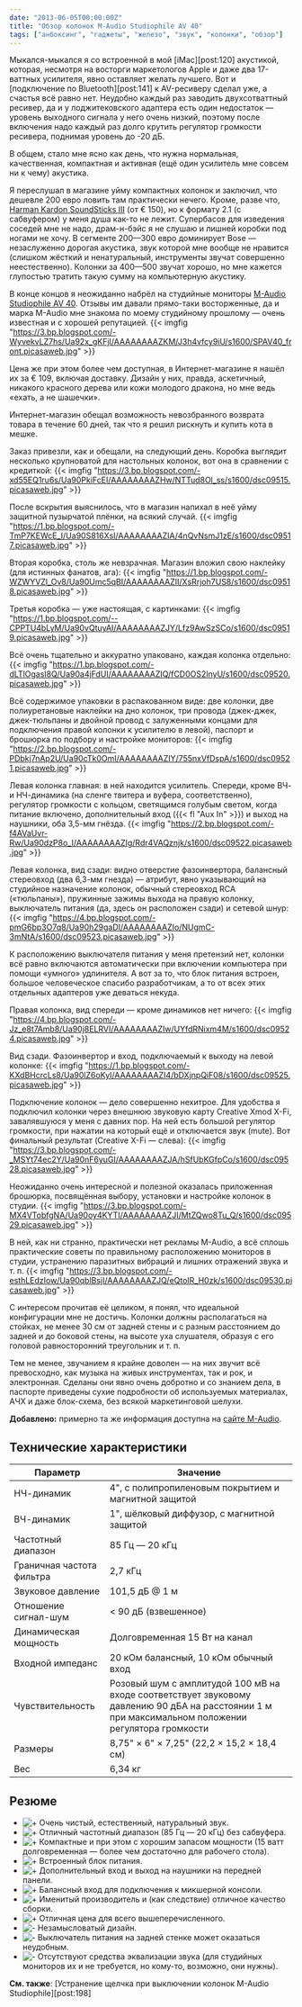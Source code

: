 ```yaml
---
date: "2013-06-05T00:00:00Z"
title: "Обзор колонок M-Audio Studiophile AV 40"
tags: ["анбоксинг", "гаджеты", "железо", "звук", "колонки", "обзор"]
---
```


Мыкался-мыкался я со встроенной в мой [iMac][post:120] акустикой, которая, несмотря на восторги маркетологов Apple и даже два 17-ваттных усилителя, явно оставляет желать лучшего. Вот и [подключение по Bluetooth][post:141] к AV-ресиверу сделал уже, а счастья всё равно нет. Неудобно каждый раз заводить двухсотваттный ресивер, да и у лоджитековского адаптера есть один недостаток — уровень выходного сигнала у него очень низкий, поэтому после включения надо каждый раз долго крутить регулятор громкости ресивера, поднимая уровень до -20 дБ.

<!--more-->

В общем, стало мне ясно как день, что нужна нормальная, качественная, компактная и активная (ещё один усилитель мне совсем ни к чему) акустика.

Я переслушал в магазине уйму компактных колонок и заключил, что дешевле 200 евро ловить там практически нечего. Кроме, разве что, [Harman Kardon SoundSticks III](http://www.engadget.com/products/harman-kardon/soundsticks/iii/) (от € 150), но к формату 2.1 (с сабвуфером) у меня душа как-то не лежит. Супербасов для изведения соседей мне не надо, драм-н-бэйс я не слушаю и лишней коробки под ногами не хочу. В сегменте 200—300 евро доминирует Bose — незаслуженно дорогая акустика, звук которой мне вообще не нравится (слишком жёсткий и ненатуральный, инструменты звучат совершенно неестественно). Колонки за 400—500 звучат хорошо, но мне кажется глупостью тратить такую сумму на компьютерную акустику.

В конце концов я неожиданно набрёл на студийные мониторы  [M-Audio Studiophile AV 40](http://www.m-audio.com/products/view/studiophile-av-40). Отзывы им давали прямо-таки восторженные, да и марка M-Audio мне знакома по моему студийному прошлому — очень известная и с хорошей репутацией.
{{< imgfig "https://3.bp.blogspot.com/-WyvekvLZ7hs/Ua92x_gKFjI/AAAAAAAAZKM/J3h4vfcy9iU/s1600/SPAV40_front.picasaweb.jpg" >}}

Цена же при этом более чем доступная, в Интернет-магазине я нашёл их за € 109, включая доставку. Дизайн у них, правда, аскетичный, никакого красного дерева или кожи молодого дракона, но мне ведь «ехать, а не шашечки».

Интернет-магазин обещал возможность невозбранного возврата товара в течение 60 дней, так что я решил рискнуть и купить кота в мешке.

Заказ привезли, как и обещали, на следующий день. Коробка выглядит несколько крупноватой для настольных колонок, вот она в сравнении с кредиткой:
{{< imgfig "https://3.bp.blogspot.com/-xd55EQ1ru6s/Ua90PkiFcEI/AAAAAAAAZHw/NTTud8Ol_ss/s1600/dsc09515.picasaweb.jpg" >}}

После вскрытия выяснилось, что в магазин напихал в неё уйму защитной пузырчатой плёнки, на всякий случай.
{{< imgfig "https://1.bp.blogspot.com/-TmP7KEWcE_I/Ua90S816XsI/AAAAAAAAZIA/4nQvNsmJ1zE/s1600/dsc09517.picasaweb.jpg" >}}

Вторая коробка, столь же невзрачная. Магазин вложил свою наклейку (для истинных фанатов, ага):
{{< imgfig "https://1.bp.blogspot.com/-WZWYVZI_Ov8/Ua90Umc5qBI/AAAAAAAAZII/XsRrjoh7US8/s1600/dsc09518.picasaweb.jpg" >}}

Третья коробка — уже настоящая, с картинками:
{{< imgfig "https://1.bp.blogspot.com/--CPPTU4bLyM/Ua90vQtuyAI/AAAAAAAAZJY/Lfz9AwSzSCo/s1600/dsc09519.picasaweb.jpg" >}}

Всё очень тщательно и аккуратно упаковано, каждая колонка отдельно:
{{< imgfig "https://1.bp.blogspot.com/-dLTlOgasI8Q/Ua90a4jFdUI/AAAAAAAAZIQ/fCD0OS2InyU/s1600/dsc09520.picasaweb.jpg" >}}

Всё содержимое упаковки в распакованном виде: две колонки, две полиуретановые наклейки на дно колонок, три провода (джек-джек, джек-тюльпаны и двойной провод с залуженными концами для подключения правой колонки к усилителю в левой), паспорт и брошюрка по подбору и настройке мониторов:
{{< imgfig "https://2.bp.blogspot.com/-PDbkj7nAp2U/Ua90cTk0OmI/AAAAAAAAZIY/755nxVfDspA/s1600/dsc09521.picasaweb.jpg" >}}

Левая колонка главная: в ней находится усилитель. Спереди, кроме ВЧ- и НЧ-динамика (на сленге твитера и вуфера, соответственно), регулятор громкости с кольцом, светящимся голубым светом, когда питание включено, дополнительный вход ({{< fl "Aux In" >}}) и выход на наушники, оба 3,5-мм гнёзда.
{{< imgfig "https://2.bp.blogspot.com/-f4AVaUvr-Rw/Ua90dzP8o_I/AAAAAAAAZIg/Rdr4VAQznjk/s1600/dsc09522.picasaweb.jpg" >}}

Левая колонка, вид сзади: видно отверстие фазоинвертора, балансный стереовход (два 6,3-мм гнезда) — атрибут, явно указывающий на студийное назначение колонок, обычный стереовход RCA («тюльпаны»), пружинные зажимы выхода на правую колонку, выключатель питания (да, здесь он расположен сзади) и сетевой шнур:
{{< imgfig "https://4.bp.blogspot.com/-pmG6bp3O7q8/Ua90h29gaDI/AAAAAAAAZIo/NUgmC-3mNtA/s1600/dsc09523.picasaweb.jpg" >}}

К расположению выключателя питания у меня претензий нет, колонки всё равно включаются автоматически при включении компьютера при помощи «умного» удлинителя. А вот за то, что блок питания встроен, большое человеческое спасибо разработчикам, а то от всех этих отдельных адаптеров уже деваться некуда.

Правая колонка, вид спереди — кроме динамиков нет ничего:
{{< imgfig "https://4.bp.blogspot.com/-Jz_e8t7Amb8/Ua90j8ELRVI/AAAAAAAAZIw/UYfdRNixm4M/s1600/dsc09524.picasaweb.jpg" >}}

Вид сзади. Фазоинвертор и вход, подключаемый к выходу на левой колонке:
{{< imgfig "https://1.bp.blogspot.com/-KXdBHcrcLs8/Ua90lZ6oKyI/AAAAAAAAZI4/bDXjnpQiF08/s1600/dsc09525.picasaweb.jpg" >}}

Подключение колонок — дело совершенно нехитрое. Для удобства я подключил колонки через внешнюю звуковую карту Creative Xmod X-Fi, завалявшуюся у меня с давних пор. На ней есть большой регулятор громкости, при нажатии на который ещё и отключается звук (mute). Вот финальный результат (Creative X-Fi — слева):
{{< imgfig "https://3.bp.blogspot.com/-_MSYt74ec2Y/Ua90nF6yuGI/AAAAAAAAZJA/hSfUbKGfpCo/s1600/dsc09528.picasaweb.jpg" >}}

Неожиданно очень интересной и полезной оказалась приложенная брошюрка, посвящённая выбору, установки и настройке колонок в студии.
{{< imgfig "https://3.bp.blogspot.com/-MX4VTobfgNA/Ua90oy4KYTI/AAAAAAAAZJI/MtZQwo8Tu_Q/s1600/dsc09529.picasaweb.jpg" >}}

В ней, как ни странно, практически нет рекламы M-Audio, а всё сплошь практические советы по правильному расположению мониторов в студии, устранению паразитных вибраций и лишних отражений звука и т. п.
{{< imgfig "https://3.bp.blogspot.com/-esthLEdzIow/Ua90qblBsjI/AAAAAAAAZJQ/eQtoIR_H0zk/s1600/dsc09530.picasaweb.jpg" >}}

С интересом прочитав её целиком, я понял, что идеальной конфигурации мне не достичь. Колонки должны располагаться на стойках, не менее 30 см от задней стены и с разным расстоянием до задней и до боковой стены, на высоте уха слушателя, образуя с его головой равносторонний треугольник и т. п.

Тем не менее, звучанием я крайне доволен — на них звучит всё превосходно, как музыка на живых инструментах, так и рок, и электронная. Сделаны они явно очень добротно и со знанием дела, в паспорте приведены сухие подробности об используемых материалах, АЧХ и даже блок-схема, без всякой маркетинговой шелухи.

**Добавлено:** примерно та же информация доступна на [сайте M-Audio](http://apps.avid.com/monitors/).

## Технические характеристики

| Параметр                  | Значение                                                                                                                                          |
|---------------------------|---------------------------------------------------------------------------------------------------------------------------------------------------|
| НЧ-динамик                |4", с полипропиленовым покрытием и магнитной защитой                                                                                               |
| ВЧ-динамик                |1", шёлковый диффузор, с магнитной защитой                                                                                                         |
| Частотный диапазон        |85 Гц — 20 кГц                                                                                                                                     |
| Граничная частота фильтра |2,7 кГц                                                                                                                                            |
| Звуковое давление         |101,5 дБ @ 1 м                                                                                                                                     |
| Отношение сигнал-шум      |< 90 дБ (взвешенное)                                                                                                                               |
| Динамическая мощность     |Долговременная 15 Вт на канал                                                                                                                      |
| Входной импеданс          |20 кОм балансный, 10 кОм обычный вход                                                                                                              |
| Чувствительность          |Розовый шум с амплитудой 100 мВ на входе соответствует звуковому давлению 90 дБА на расстоянии 1 м при максимальном положении регулятора громкости |
| Размеры                   |8,75" × 6" × 7,25" (22,2 × 15,2 × 18,4 см)                                                                                                         |
| Вес                       |6,34 кг                                                                                                                                            |

## Резюме

* ![+](http://1.bp.blogspot.com/-f0b9672pQQI/UbCZUcYdL6I/AAAAAAAAZKs/TxsyRb4nvPY/s1600/plus.png)  Очень чистый, естественный, натуральный звук.
* ![+](http://1.bp.blogspot.com/-f0b9672pQQI/UbCZUcYdL6I/AAAAAAAAZKs/TxsyRb4nvPY/s1600/plus.png)  Отличный частотный диапазон (85 Гц — 20 кГц) без сабвуфера.
* ![+](http://1.bp.blogspot.com/-f0b9672pQQI/UbCZUcYdL6I/AAAAAAAAZKs/TxsyRb4nvPY/s1600/plus.png)  Компактные и при этом с хорошим запасом мощности (15 ватт долговременная — более чем достаточно для рабочего стола).
* ![+](http://1.bp.blogspot.com/-f0b9672pQQI/UbCZUcYdL6I/AAAAAAAAZKs/TxsyRb4nvPY/s1600/plus.png)  Встроенный блок питания.
* ![+](http://1.bp.blogspot.com/-f0b9672pQQI/UbCZUcYdL6I/AAAAAAAAZKs/TxsyRb4nvPY/s1600/plus.png)  Дополнительный вход и выход на наушники на передней панели.
* ![+](http://1.bp.blogspot.com/-f0b9672pQQI/UbCZUcYdL6I/AAAAAAAAZKs/TxsyRb4nvPY/s1600/plus.png)  Балансный вход для подключения к микшерной консоли.
* ![+](http://1.bp.blogspot.com/-f0b9672pQQI/UbCZUcYdL6I/AAAAAAAAZKs/TxsyRb4nvPY/s1600/plus.png)  Именитый производитель и (как следствие) отличное качество сборки.
* ![+](http://1.bp.blogspot.com/-f0b9672pQQI/UbCZUcYdL6I/AAAAAAAAZKs/TxsyRb4nvPY/s1600/plus.png)  Отличная цена для всего вышеперечисленного.
* ![-](http://3.bp.blogspot.com/-Ve0HjsK5vVg/UbCZUZKATYI/AAAAAAAAZKw/LLk4Y6atW4c/s1600/minus.png) Незамысловатый дизайн.
* ![-](http://3.bp.blogspot.com/-Ve0HjsK5vVg/UbCZUZKATYI/AAAAAAAAZKw/LLk4Y6atW4c/s1600/minus.png) Выключатель питания на задней стенке может оказаться неудобным.
* ![-](http://3.bp.blogspot.com/-Ve0HjsK5vVg/UbCZUZKATYI/AAAAAAAAZKw/LLk4Y6atW4c/s1600/minus.png) Отсутствуют средства эквализации звука (для студийных мониторов их и не требуется, но кому-то, возможно, они нужны).

**См. также**: [Устранение щелчка при выключении колонок M-Audio Studiophile][post:198]
